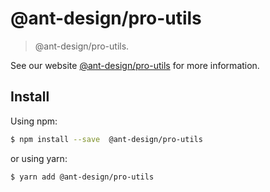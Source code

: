 # @ant-design/pro-utils

> @ant-design/pro-utils.

See our website [@ant-design/pro-utils](https://procomponent.ant.design/) for more information.

## Install

Using npm:

```bash
$ npm install --save  @ant-design/pro-utils
```

or using yarn:

```bash
$ yarn add @ant-design/pro-utils
```
